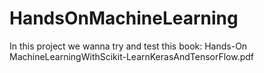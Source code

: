 # HandsOnMachineLearning

In this project we wanna try and test this book:
Hands-On MachineLearningWithScikit-LearnKerasAndTensorFlow.pdf
